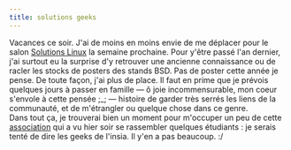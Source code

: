 ```yaml
---
title: solutions geeks
---
```


Vacances ce soir. J'ai de moins en moins envie de me déplacer pour le salon
[Solutions Linux](http://www.solutionslinux.fr) la semaine prochaine. Pour
y'être passé l'an dernier, j'ai surtout eu la surprise d'y retrouver une
ancienne connaissance ou de racler les stocks de posters des stands BSD. Pas
de poster cette année je pense. De toute façon, j'ai plus de place. Il faut en
prime que je prévois quelques jours à passer en famille — ô joie
incommensurable, mon coeur s'envole à cette pensée ;_; — histoire de garder
très serrés les liens de la communauté, et de m'étrangler ou quelque chose
dans ce genre.  
Dans tout ça, je trouverai bien un moment pour m'occuper un peu de cette
[association](http://tuxaco.ath.cx/uname/uname1.php?id=5) qui a vu hier soir
se rassembler quelques étudiants : je serais tenté de dire les geeks de
l'insia. Il y'en a pas beaucoup. :/

